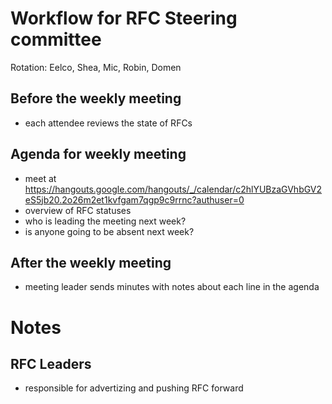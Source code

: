 # Workflow for RFC Steering committee

Rotation: Eelco, Shea, Mic, Robin, Domen

## Before the weekly meeting

- each attendee reviews the state of RFCs

## Agenda for weekly meeting

- meet at https://hangouts.google.com/hangouts/_/calendar/c2hlYUBzaGVhbGV2eS5jb20.2o26m2et1kvfgam7qgp9c9rrnc?authuser=0
- overview of RFC statuses
- who is leading the meeting next week?
- is anyone going to be absent next week?

## After the weekly meeting

- meeting leader sends minutes with notes about each
  line in the agenda

# Notes

## RFC Leaders

- responsible for advertizing and pushing RFC forward

